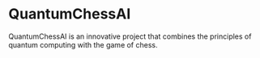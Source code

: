# QuantumChessAI
QuantumChessAI is an innovative project that combines the principles of quantum computing with the game of chess.
